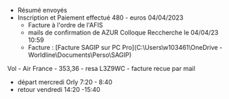 - Résumé envoyés
- Inscription et Paiement effectué 480 - euros 04/04/2023
	- Facture à l'ordre de l'AFIS
	- mails de confirmation de AZUR Colloque Reccherche le 04/04/23 10:59
	- Facture : [Facture SAGIP sur PC Pro](C:\Users\w103461\OneDrive - Worldline\Documents\Perso\SAGIP)

Vol - Air France - 353,36 - resa L3Z9WC - facture recue par mail
- départ mercredi  Orly 7:20 - 8:40
- retour  vendredi 14:20 -15:40